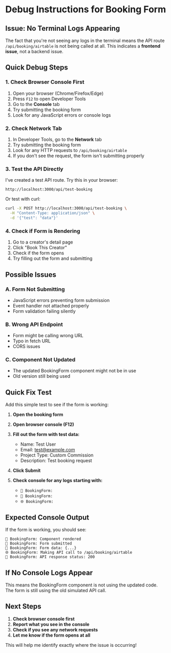 # Debug Instructions for Booking Form

## Issue: No Terminal Logs Appearing

The fact that you're not seeing any logs in the terminal means the API route `/api/booking/airtable` is not being called at all. This indicates a **frontend issue**, not a backend issue.

## Quick Debug Steps

### 1. **Check Browser Console First**
1. Open your browser (Chrome/Firefox/Edge)
2. Press `F12` to open Developer Tools
3. Go to the **Console** tab
4. Try submitting the booking form
5. Look for any JavaScript errors or console logs

### 2. **Check Network Tab**
1. In Developer Tools, go to the **Network** tab
2. Try submitting the booking form
3. Look for any HTTP requests to `/api/booking/airtable`
4. If you don't see the request, the form isn't submitting properly

### 3. **Test the API Directly**
I've created a test API route. Try this in your browser:
```
http://localhost:3000/api/test-booking
```

Or test with curl:
```bash
curl -X POST http://localhost:3000/api/test-booking \
  -H "Content-Type: application/json" \
  -d '{"test": "data"}'
```

### 4. **Check if Form is Rendering**
1. Go to a creator's detail page
2. Click "Book This Creator"
3. Check if the form opens
4. Try filling out the form and submitting

## Possible Issues

### A. **Form Not Submitting**
- JavaScript errors preventing form submission
- Event handler not attached properly
- Form validation failing silently

### B. **Wrong API Endpoint**
- Form might be calling wrong URL
- Typo in fetch URL
- CORS issues

### C. **Component Not Updated**
- The updated BookingForm component might not be in use
- Old version still being used

## Quick Fix Test

Add this simple test to see if the form is working:

1. **Open the booking form**
2. **Open browser console (F12)**
3. **Fill out the form with test data:**
   - Name: Test User
   - Email: test@example.com
   - Project Type: Custom Commission
   - Description: Test booking request

4. **Click Submit**
5. **Check console for any logs starting with:**
   - `🎯 BookingForm:`
   - `🔄 BookingForm:`
   - `🌐 BookingForm:`

## Expected Console Output

If the form is working, you should see:
```
🎯 BookingForm: Component rendered
🔄 BookingForm: Form submitted
📝 BookingForm: Form data: {...}
🌐 BookingForm: Making API call to /api/booking/airtable
📡 BookingForm: API response status: 200
```

## If No Console Logs Appear

This means the BookingForm component is not using the updated code. The form is still using the old simulated API call.

## Next Steps

1. **Check browser console first**
2. **Report what you see in the console**
3. **Check if you see any network requests**
4. **Let me know if the form opens at all**

This will help me identify exactly where the issue is occurring!